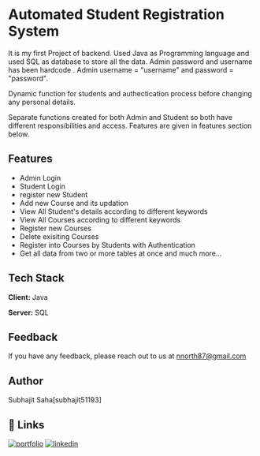 
# Automated Student Registration System

It is my first Project of backend. Used Java as Programming language and used SQL as database to store all the data.
Admin password and username has been hardcode . Admin username = "username" and password = "password".

Dynamic function for students and authectication process before changing any personal details.

Separate functions created for both Admin and Student so both have different responsibilities and access.
Features are given in features section below.


## Features

- Admin Login
- Student Login
- register new Student
- Add new Course and its updation
- View All Student's details according to different keywords
- View All Courses according to different keywords
- Register new Courses
- Delete exisiting Courses
- Register into Courses by Students with Authentication
- Get all data from two or more tables at once
and much more...





## Tech Stack

**Client:** Java

**Server:** SQL


## Feedback

If you have any feedback, please reach out to us at nnorth87@gmail.com


## Author

Subhajit Saha[subhajit51193]

## 🔗 Links
[![portfolio](https://img.shields.io/badge/my_portfolio-000?style=for-the-badge&logo=ko-fi&logoColor=white)](https://subhajit51193.github.io/)
[![linkedin](https://img.shields.io/badge/linkedin-0A66C2?style=for-the-badge&logo=linkedin&logoColor=white)](https://www.linkedin.com/in/subhajit-saha-103110185/)


